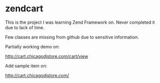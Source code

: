 zendcart
========

This is the project I was learning Zend Framework on.
Never completed it due to lack of time. 

Few classes are missing from github due to sensitive information.

Partially working demo on: 

http://cart.chicagodjstore.com/cart/view

Add sample item on: 

http://cart.chicagodjstore.com/
